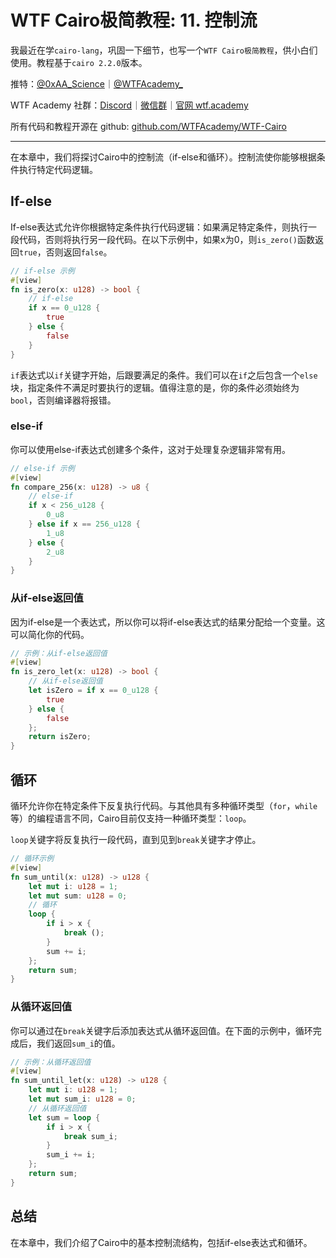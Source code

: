 # WTF Cairo极简教程: 11. 控制流

我最近在学`cairo-lang`，巩固一下细节，也写一个`WTF Cairo极简教程`，供小白们使用。教程基于`cairo 2.2.0`版本。

推特：[@0xAA_Science](https://twitter.com/0xAA_Science)｜[@WTFAcademy_](https://twitter.com/WTFAcademy_)

WTF Academy 社群：[Discord](https://discord.gg/5akcruXrsk)｜[微信群](https://docs.google.com/forms/d/e/1FAIpQLSe4KGT8Sh6sJ7hedQRuIYirOoZK_85miz3dw7vA1-YjodgJ-A/viewform?usp=sf_link)｜[官网 wtf.academy](https://wtf.academy)

所有代码和教程开源在 github: [github.com/WTFAcademy/WTF-Cairo](https://github.com/WTFAcademy/WTF-Cairo)

---

在本章中，我们将探讨Cairo中的控制流（if-else和循环）。控制流使你能够根据条件执行特定代码逻辑。

## If-else

If-else表达式允许你根据特定条件执行代码逻辑：如果满足特定条件，则执行一段代码，否则将执行另一段代码。在以下示例中，如果x为0，则`is_zero()`函数返回`true`，否则返回`false`。

```rust
// if-else 示例
#[view]
fn is_zero(x: u128) -> bool {
    // if-else
    if x == 0_u128 {
        true
    } else {
        false
    }
}
```

`if`表达式以`if`关键字开始，后跟要满足的条件。我们可以在`if`之后包含一个`else`块，指定条件不满足时要执行的逻辑。值得注意的是，你的条件必须始终为`bool`，否则编译器将报错。

### else-if

你可以使用else-if表达式创建多个条件，这对于处理复杂逻辑非常有用。

```rust
// else-if 示例
#[view]
fn compare_256(x: u128) -> u8 {
    // else-if
    if x < 256_u128 {
        0_u8
    } else if x == 256_u128 {
        1_u8
    } else {
        2_u8
    }
}
```

### 从if-else返回值

因为if-else是一个表达式，所以你可以将if-else表达式的结果分配给一个变量。这可以简化你的代码。

```rust
// 示例：从if-else返回值
#[view]
fn is_zero_let(x: u128) -> bool {
    // 从if-else返回值
    let isZero = if x == 0_u128 {
        true
    } else {
        false
    };
    return isZero;
}
```

## 循环

循环允许你在特定条件下反复执行代码。与其他具有多种循环类型（`for`，`while`等）的编程语言不同，Cairo目前仅支持一种循环类型：`loop`。

`loop`关键字将反复执行一段代码，直到见到`break`关键字才停止。

```rust
// 循环示例
#[view]
fn sum_until(x: u128) -> u128 {
    let mut i: u128 = 1;
    let mut sum: u128 = 0;
    // 循环
    loop {
        if i > x {
            break ();
        }
        sum += i;
    };
    return sum;
}
```


### 从循环返回值

你可以通过在`break`关键字后添加表达式从循环返回值。在下面的示例中，循环完成后，我们返回`sum_i`的值。

```rust
// 示例：从循环返回值
#[view]
fn sum_until_let(x: u128) -> u128 {
    let mut i: u128 = 1;
    let mut sum_i: u128 = 0;
    // 从循环返回值
    let sum = loop {
        if i > x {
            break sum_i;
        }
        sum_i += i;
    };
    return sum;
}
```

## 总结

在本章中，我们介绍了Cairo中的基本控制流结构，包括if-else表达式和循环。